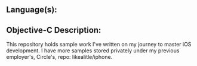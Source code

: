 Language(s):
-
Objective-C
Description: 
-
This repository holds sample work I've written on my journey to master iOS development. I have more samples stored privately under my previous employer's, Circle's, repo: likealitle/iphone.
